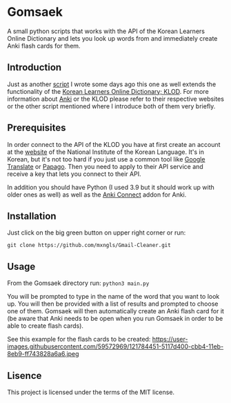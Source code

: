 # Gomsaek
A small python scripts that works with the API of the Korean Learners Online Dictionary and lets you look up words from and immediately create Anki flash cards for them.

## Introduction
Just as another [script](https://github.com/Mxngls/Amgi) I wrote some days ago this one as well extends the functionality of the [Korean Learners Online Dictionary; KLOD](https://krdict.korean.go.kr/eng/dicSearchDetail/searchDetailActCategory?nation=eng&nationCode=6&searchFlag=N&sort=W&currentPage=1&ParaWordNo=&syllablePosition=&actCategoryList=&all_gubun=ALL&gubun=W&gubun=P&gubun=E&all_wordNativeCode=ALL&wordNativeCode=1&wordNativeCode=2&wordNativeCode=3&wordNativeCode=0&all_sp_code=ALL&sp_code=1&sp_code=2&sp_code=3&sp_code=4&sp_code=5&sp_code=6&sp_code=7&sp_code=8&sp_code=9&sp_code=10&sp_code=11&sp_code=12&sp_code=13&sp_code=14&sp_code=27&all_imcnt=ALL&imcnt=1&imcnt=2&imcnt=3&imcnt=0&all_multimedia=ALL&multimedia=P&multimedia=I&multimedia=V&multimedia=A&multimedia=S&multimedia=N&searchSyllableStart=&searchSyllableEnd=&searchOp=AND&searchTarget=word&searchOrglanguage=all&wordCondition=wordAll&query=&myViewWord=25039). For more information about [Anki](https://apps.ankiweb.net/) or the KLOD please refer to their respective websites or the other script mentioned where I introduce both of them very briefly.

## Prerequisites
In order connect to the API of the KLOD you have at first create an account at the [website](https://krdict.korean.go.kr/login/login) of the National Institute of the Korean Language. It's in Korean, but it's not too hard if you just use a common tool like [Google Translate](https://translate.google.de/) or [Papago](https://papago.naver.com/?sk=ko&tk=en). Then you need to apply to their API service and receive a key that lets you connect to their API.

In addition you should have Python (I used 3.9 but it should work up with older ones as well) as well as the [Anki Connect](https://github.com/FooSoft/anki-connect) addon for Anki.

## Installation
Just click on the big green button on upper right corner or run:

```git clone https://github.com/mxngls/Gmail-Cleaner.git```

## Usage
From the Gomsaek directory run: ```python3 main.py```

You will be prompted to type in the name of the word that you want to look up. You will then be provided with a list of results and prompted to choose one of them. Gomsaek will then automatically create an Anki flash card for it (be aware that Anki needs to be open when you run Gomsaek in order to be able to create flash cards).

See this example for the flash cards to be created: https://user-images.githubusercontent.com/59572969/121784451-5117d400-cbb4-11eb-8eb9-ff743828a6a6.jpeg

## Lisence
This project is licensed under the terms of the MIT license.
